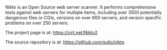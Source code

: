 Nikto is an Open Source web server scanner. It performs comprehensive tests against web servers for multiple items, including over 3500 potentially dangerous files or CGIs, versions on over 900 servers, and version specific problems on over 250 servers.

The project page is at: https://cirt.net/Nikto2

The source repository is at: https://github.com/sullo/nikto
